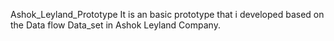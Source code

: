 Ashok_Leyland_Prototype
It is an basic prototype that i developed based on the Data flow Data_set in Ashok Leyland Company.
